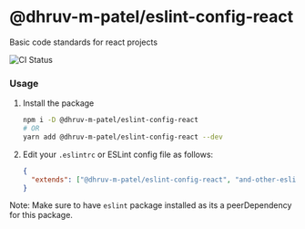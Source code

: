 # @dhruv-m-patel/eslint-config-react

Basic code standards for react projects

![CI Status](https://github.com/dhruv-m-patel/packages/workflows/build/badge.svg)

### Usage

1. Install the package
   ```bash
   npm i -D @dhruv-m-patel/eslint-config-react
   # OR
   yarn add @dhruv-m-patel/eslint-config-react --dev
   ```

2. Edit your `.eslintrc` or ESLint config file as follows:
   ```json
   {
     "extends": ["@dhruv-m-patel/eslint-config-react", "and-other-eslint-configs"]
   }
   ```

Note: Make sure to have `eslint` package installed as its a peerDependency for this package.

